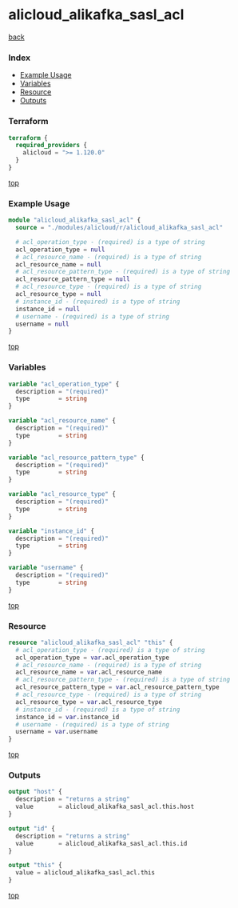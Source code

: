 # alicloud_alikafka_sasl_acl

[back](../alicloud.md)

### Index

- [Example Usage](#example-usage)
- [Variables](#variables)
- [Resource](#resource)
- [Outputs](#outputs)

### Terraform

```terraform
terraform {
  required_providers {
    alicloud = ">= 1.120.0"
  }
}
```

[top](#index)

### Example Usage

```terraform
module "alicloud_alikafka_sasl_acl" {
  source = "./modules/alicloud/r/alicloud_alikafka_sasl_acl"

  # acl_operation_type - (required) is a type of string
  acl_operation_type = null
  # acl_resource_name - (required) is a type of string
  acl_resource_name = null
  # acl_resource_pattern_type - (required) is a type of string
  acl_resource_pattern_type = null
  # acl_resource_type - (required) is a type of string
  acl_resource_type = null
  # instance_id - (required) is a type of string
  instance_id = null
  # username - (required) is a type of string
  username = null
}
```

[top](#index)

### Variables

```terraform
variable "acl_operation_type" {
  description = "(required)"
  type        = string
}

variable "acl_resource_name" {
  description = "(required)"
  type        = string
}

variable "acl_resource_pattern_type" {
  description = "(required)"
  type        = string
}

variable "acl_resource_type" {
  description = "(required)"
  type        = string
}

variable "instance_id" {
  description = "(required)"
  type        = string
}

variable "username" {
  description = "(required)"
  type        = string
}
```

[top](#index)

### Resource

```terraform
resource "alicloud_alikafka_sasl_acl" "this" {
  # acl_operation_type - (required) is a type of string
  acl_operation_type = var.acl_operation_type
  # acl_resource_name - (required) is a type of string
  acl_resource_name = var.acl_resource_name
  # acl_resource_pattern_type - (required) is a type of string
  acl_resource_pattern_type = var.acl_resource_pattern_type
  # acl_resource_type - (required) is a type of string
  acl_resource_type = var.acl_resource_type
  # instance_id - (required) is a type of string
  instance_id = var.instance_id
  # username - (required) is a type of string
  username = var.username
}
```

[top](#index)

### Outputs

```terraform
output "host" {
  description = "returns a string"
  value       = alicloud_alikafka_sasl_acl.this.host
}

output "id" {
  description = "returns a string"
  value       = alicloud_alikafka_sasl_acl.this.id
}

output "this" {
  value = alicloud_alikafka_sasl_acl.this
}
```

[top](#index)